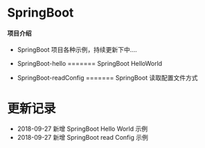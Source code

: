 # SpringBoot

#### 项目介绍
- SpringBoot 项目各种示例，持续更新下中....

- SpringBoot-hello              ======= SpringBoot HelloWorld 
- SpringBoot-readConfig         ======= SpringBoot 读取配置文件方式


# 更新记录

- 2018-09-27 新增 SpringBoot Hello World 示例
- 2018-09-27 新增 SpringBoot read Config 示例


